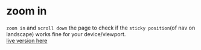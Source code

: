 # zoom in  
`zoom in` and `scroll down` the page to check if the `sticky position`(of nav on landscape) works fine for your device/viewport.  
[live version here](https://ashuai-jpg.github.io/Fudamental_layout_comprehension/)
